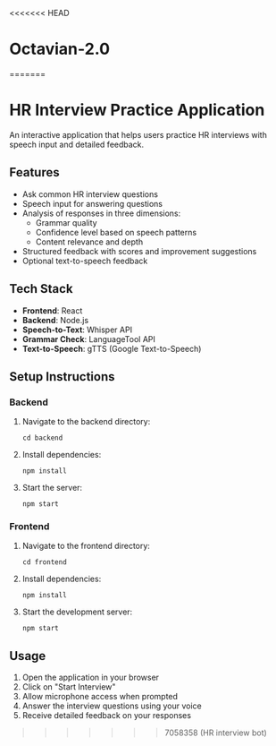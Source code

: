 <<<<<<< HEAD
# Octavian-2.0
=======
# HR Interview Practice Application

An interactive application that helps users practice HR interviews with speech input and detailed feedback.

## Features

- Ask common HR interview questions
- Speech input for answering questions
- Analysis of responses in three dimensions:
  - Grammar quality
  - Confidence level based on speech patterns
  - Content relevance and depth
- Structured feedback with scores and improvement suggestions
- Optional text-to-speech feedback

## Tech Stack

- **Frontend**: React
- **Backend**: Node.js
- **Speech-to-Text**: Whisper API
- **Grammar Check**: LanguageTool API
- **Text-to-Speech**: gTTS (Google Text-to-Speech)

## Setup Instructions

### Backend

1. Navigate to the backend directory:
   ```
   cd backend
   ```

2. Install dependencies:
   ```
   npm install
   ```

3. Start the server:
   ```
   npm start
   ```

### Frontend

1. Navigate to the frontend directory:
   ```
   cd frontend
   ```

2. Install dependencies:
   ```
   npm install
   ```

3. Start the development server:
   ```
   npm start
   ```

## Usage

1. Open the application in your browser
2. Click on "Start Interview"
3. Allow microphone access when prompted
4. Answer the interview questions using your voice
5. Receive detailed feedback on your responses
>>>>>>> 7058358 (HR interview bot)
